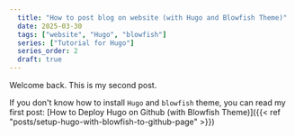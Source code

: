 ```yaml
---
  title: "How to post blog on website (with Hugo and Blowfish Theme)"
  date: 2025-03-30
  tags: ["website", "Hugo", "blowfish"]
  series: ["Tutorial for Hugo"]
  series_order: 2
  draft: true
---
```


Welcome back.
This is my second post.

If you don't know how to install `Hugo` and `blowfish` theme, you can read my first post: [How to Deploy Hugo on Github (with Blowfish Theme)]({{< ref "posts/setup-hugo-with-blowfish-to-github-page" >}})